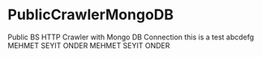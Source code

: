 # PublicCrawlerMongoDB
Public BS HTTP Crawler with Mongo DB Connection
this is a test
abcdefg
MEHMET SEYIT ONDER MEHMET SEYIT ONDER

